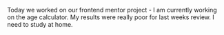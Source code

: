 Today we worked on our frontend mentor project - I am currently working on the age calculator. My results were really poor for last weeks review. I need to study at home. 